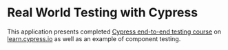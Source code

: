 # Real World Testing with Cypress

This application presents completed [Cypress end-to-end testing course](https://learn.cypress.io/testing-your-first-application) on [learn.cypress.io](https://learn.cypress.io/) as well
as an example of component testing.
